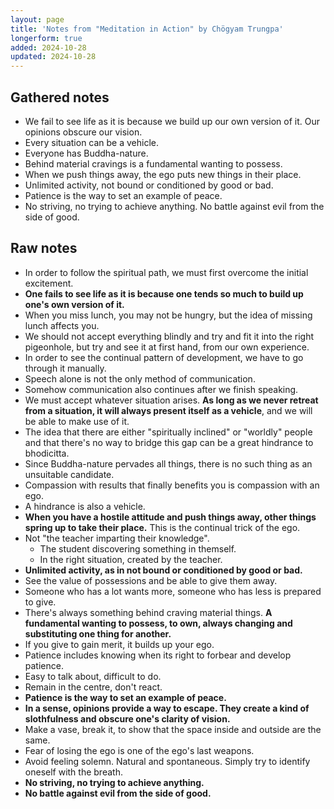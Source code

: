 ```yaml
---
layout: page
title: 'Notes from "Meditation in Action" by Chögyam Trungpa'
longerform: true
added: 2024-10-28
updated: 2024-10-28
---
```



## Gathered notes

- We fail to see life as it is because we build up our own version of it. Our opinions obscure our vision.
- Every situation can be a vehicle.
- Everyone has Buddha-nature.
- Behind material cravings is a fundamental wanting to possess.
- When we push things away, the ego puts new things in their place.
- Unlimited activity, not bound or conditioned by good or bad.
- Patience is the way to set an example of peace.
- No striving, no trying to achieve anything. No battle against evil from the side of good.

## Raw notes

- In order to follow the spiritual path, we must first overcome the initial excitement.
- **One fails to see life as it is because one tends so much to build up one's own version of it.**
- When you miss lunch, you may not be hungry, but the idea of missing lunch affects you.
- We should not accept everything blindly and try and fit it into the right pigeonhole, but try and see it at first hand, from our own experience.
- In order to see the continual pattern of development, we have to go through it manually.
- Speech alone is not the only method of communication.
- Somehow communication also continues after we finish speaking.
- We must accept whatever situation arises. **As long as we never retreat from a situation, it will always present itself as a vehicle**, and we will be able to make use of it.
- The idea that there are either "spiritually inclined" or "worldly" people and that there's no way to bridge this gap can be a great hindrance to bhodicitta.
- Since Buddha-nature pervades all things, there is no such thing as an unsuitable candidate.
- Compassion with results that finally benefits you is compassion with an ego.
- A hindrance is also a vehicle.
- **When you have a hostile attitude and push things away, other things spring up to take their place.** This is the continual trick of the ego.
- Not "the teacher imparting their knowledge".
    - The student discovering something in themself.
    - In the right situation, created by the teacher.
- **Unlimited activity, as in not bound or conditioned by good or bad.**
- See the value of possessions and be able to give them away.
- Someone who has a lot wants more, someone who has less is prepared to give.
- There's always something behind craving material things. **A fundamental wanting to possess, to own, always changing and substituting one thing for another.**
- If you give to gain merit, it builds up your ego.
- Patience includes knowing when its right to forbear and develop patience.
- Easy to talk about, difficult to do.
- Remain in the centre, don't react.
- **Patience is the way to set an example of peace.**
- **In a sense, opinions provide a way to escape. They create a kind of slothfulness and obscure one's clarity of vision.**
- Make a vase, break it, to show that the space inside and outside are the same.
- Fear of losing the ego is one of the ego's last weapons.
- Avoid feeling solemn. Natural and spontaneous. Simply try to identify oneself with the breath.
- **No striving, no trying to achieve anything.**
- **No battle against evil from the side of good.**